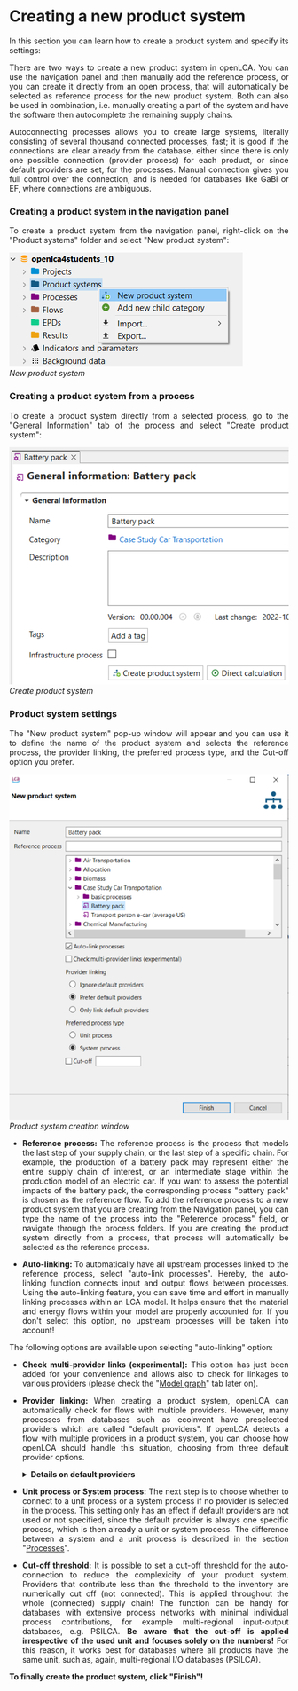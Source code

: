 # Creating a new product system

<div style='text-align: justify;'>

In this section you can learn how to create a product system and specify its settings:

There are two ways to create a new product system in openLCA. You can use the navigation panel and then manually add the reference process, or you can create it directly from an open process, that will automatically be selected as reference process for the new product system. Both can also be used in combination, i.e. manually creating a part of the system and have the software then autocomplete the remaining supply chains. 

Autoconnecting processes allows you to create large systems, literally consisting of several thousand connected processes, fast; it is good if the connections are clear already from the database, either since there is only one possible connection (provider process) for each product, or since default providers are set, for the processes. Manual connection gives you full control over the connection, and is needed for databases like GaBi or EF, where connections are ambiguous.

### Creating a product system in the navigation panel

To create a product system from the navigation panel, right-click on the "Product systems" folder and select "New product system":

![](../media/new_product_system.png)
<br>_New product system_

### Creating a product system from a process

To create a product system directly from a selected process, go to the "General Information" tab of the process and select "Create product system":

![](../media/create_product_system.png)
<br>_Create product system_

### Product system settings

The "New product system" pop-up window will appear and you can use it to define the name of the product system and selects the reference process, the provider linking, the preferred process type, and the Cut-off option you prefer.

![](../media/new_product_system_2.png)
<br>_Product system creation window_

- **Reference process:** The reference process is the process that models the last step of your supply chain, or the last step of a specific chain. For example, the production of a battery pack may represent either the entire supply chain of interest, or an intermediate stage within the production model of an electric car. If you want to assess the potential impacts of the battery pack, the corresponding process "battery pack" is chosen as the reference flow. To add the reference process to a new product system that you are creating from the Navigation panel, you can type the name of the process into the "Reference process" field, or navigate through the process folders. If you are creating the product system directly from a process, that process will automatically be selected as the reference process.
					
- **Auto-linking:** To automatically have all upstream processes linked to the reference process, select "auto-link processes". Hereby, the auto-linking function connects input and output flows between processes. Using the auto-linking feature, you can save time and effort in manually linking processes within an LCA model. It helps ensure that the material and energy flows within your model are properly accounted for. If you don't select this option, no upstream processes will be taken into account! 

The following options are available upon selecting "auto-linking" option:

- **Check multi-provider links (experimental):** This option has just been added for your convenience and allows also to check for linkages to various providers (please check the "[Model graph](../prod_sys/model_graph.md)" tab later on).

- **Provider linking:** When creating a product system, openLCA can automatically check for flows with multiple providers. However, many processes from databases such as ecoinvent have preselected providers which are called "default providers". If openLCA detects a flow with multiple providers in a product system, you can choose how openLCA should handle this situation, choosing from three default provider options.

	<details>
	<summary><b>Details on default providers</b></summary>

	
	-   **Only link default providers**: openLCA will exclusively create links between processes that share input and output flows from the default providers.

	-   **Prefer default providers**: openLCA will give priority to creating connections using data from the default providers. However, if there are no default providers set, openLCA will consider other providers to establish connections.

	-   **Ignore default providers**: openLCA completely disregards the default providers during the auto-linking process. The first suitable process connection found will be used then in each case. 

	After creating a product system, it is possible to add and delete connections in theit is possible to add and delete connections in the ["Model graph"](../prod_sys/model_graph.md) tab.

</details>



- **Unit process or System process:** The next step is to choose whether to connect to a unit process or a system process if no provider is selected in the process. This setting only has an effect if default providers are not used or not specified, since the default provider is always one specific process, which is then already a unit or system process. The difference between a system and a unit process is described in the section "[Processes](../processes/index.html)".

- **Cut-off threshold:** It is possible to set a cut-off threshold for the auto-connection to reduce the complexicity of your product system. Providers that contribute less than the threshold to the inventory are numerically cut off (not connected). This is applied throughout the whole (connected) supply chain! The function can be handy for databases with extensive process networks with minimal individual process contributions, for example multi-regional input-output databases, e.g. PSILCA. **Be aware that the cut-off is applied irrespective of the used unit and focuses solely on the numbers!** For this reason, it works best for databases where all products have the same unit, such as, again, multi-regional I/O databases (PSILCA).


**To finally create the product system, click "Finish"!**



</div>